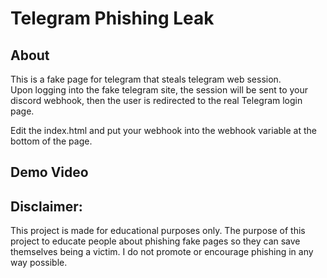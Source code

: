 # Telegram Phishing Leak

## About <a name = "about"></a>
This is a fake page for telegram that steals telegram web session.<br>
Upon logging into the fake telegram site, the session will be sent to your discord webhook, then the user is redirected to the real Telegram login page.<br>

Edit the index.html and put your webhook into the webhook variable at the bottom of the page.

## Demo Video <a name = "demo"></a>







## Disclaimer:
This project is made for educational purposes only. The purpose of this project to educate people about phishing fake pages so they can save themselves being a victim. I do not promote or encourage phishing in any way possible.
 
